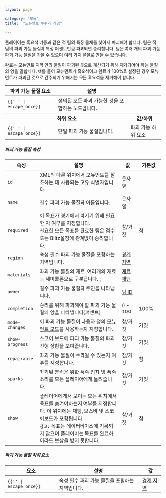 ```yaml
---
layout: page

category: "모듈"
title:  "모뉴먼트 부수기 게임"

---
```


플레이어는 흑요석 기둥과 같은 적 팀의 특정 물체를 찾아서 파괴해야 합니다. 팀은 적 팀의 파괴 가능 물질이 특정 퍼센트만큼 파괴되면 승리합니다. 팀은 여러 개의 파괴 가능 파괴 가능 물질을 가질 수 있으며 여러 가지 물질로 만들 수 있습니다.

완료는 모뉴먼트 지역 안의 물질이 파괴된 것으로 계산되기 위해 제거되어야 하는 물질의 양을 말합니다. 예를 들어 모뉴먼트가 흑요석이고 완료가 100%로 설정된 경우 모뉴먼트가 파괴된 것으로 간주되기 위해서는 모든 흑요석을 제거해야 합니다.

<div class='table-responsive'>
  <table class='table table-striped table-condensed'>
    <thead>
      <tr>
        <th>파괴 가능 물질 요소</th>
        <th>설명</th>
        <th></th>
      </tr>
    </thead>
    <tbody>
      <tr>
        <td>
          <span class='highlight'>
            <code>{{'<destroyables> </destroyables>' | escape_once}}</code>
          </span>
        </td>
        <td>정의된 모든 파괴 가능한 것을 포함하는 노드입니다.</td>
        <td></td>
      </tr>
      <tr>
        <th colspan='2'>하위 요소</th>
        <th>값/하위</th>
      </tr>
      <tr>
        <td>
          <span class='highlight'>
            <code>{{'<destroyable> </destroyable>' | escape_once}}</code>
          </span>
        </td>
        <td>
          단일 파괴 가능 물질입니다.
        </td>
        <td>
          <span class='label label-default'>파괴 가능 하위 요소</span>
        </td>
      </tr>
    </tbody>
  </table>
</div>
<h5>파괴 가능 물질 속성</h5>
<div class='table-responsive'>
  <table class='table table-striped table-condensed'>
    <thead>
      <tr>
        <th>속성</th>
        <th>설명</th>
        <th>값</th>
        <th style='min-width: 63px;'>기본값</th>
      </tr>
    </thead>
    <tbody>
      <tr>
        <td>
          <code>id</code>
        </td>
        <td>XML의 다른 위치에서 모뉴먼트를 참조하는 데 사용되는 고유 식별자입니다.</td>
        <td>
          <span class='label label-primary'>문자열</span>
        </td>
        <td></td>
      </tr>
      <tr>
        <td>
          <code>name</code>
        </td>
        <td>
          <span class='label label-danger'>필수</span>
          파괴 가능 물질의 이름입니다.
        </td>
        <td>
          <span class='label label-primary'>문자열</span>
        </td>
        <td></td>
      </tr>
      <tr>
        <td>
          <code>required</code>
        </td>
        <td>
          이 목표가 경기에서 이기기 위해 필요한 지 여부를 지정합니다.
          <br/>
          필요한 모든 목표를 완료한 팀은 점수 또는 Blitz설정에 관계없이 승리합니다.
        </td>
        <td>
          <span class='label label-primary'>참/거짓</span>
        </td>
        <td>
          참
        </td>
      </tr>
      <tr>
        <td>
          <code>region</code>
        </td>
        <td>
          <span class='label label-default' data-toggle='tooltip' title='이는 속성 또는 하위 요소일 수 있습니다.'>속성</span>
          <span class='label label-danger'>필수</span>
          파괴 가능 물질을 포함하는 지역입니다.
        </td>
        <td>
          <a href='/modules/regions'>경계 지역</a>
        </td>
        <td></td>
      </tr>
      <tr>
        <td>
          <code>materials</code>
        </td>
        <td>
          파괴 가능 물질의 재료, 여러개의 재료는 세미콜론으로 구분됩니다.
          <code>;</code>
        </td>
        <td>
          <a href='/reference/inventory#material_matchers'>재료 패턴</a>
        </td>
        <td></td>
      </tr>
      <tr>
        <td>
          <code>owner</code>
        </td>
        <td>
          <span class='label label-danger'>필수</span>
          파괴 가능 물질의 주인을 나타냅니다.
        </td>
        <td>
          <a href='/modules/teams'>팀 ID</a>
        </td>
        <td></td>
      </tr>
      <tr>
        <td>
          <code>completion</code>
        </td>
        <td>승리를 위해 파괴해야 할 파괴 가능 물질의 양을 나타냅니다(퍼센트)</td>
        <td>
          <span class='label label-primary'>0 - 100</span>
        </td>
        <td>100%</td>
      </tr>
      <tr>
        <td>
          <code>mode-changes</code>
        </td>
        <td>
          이 파괴 가능 물질이 사용자 정의 <a href='/modules/monument_modes'>모뉴먼트 모드</a>를 사용하는지 지정합니다.
        </td>
        <td>
          <span class='label label-primary'>참/거짓</span>
        </td>
        <td>거짓</td>
      </tr>
      <tr>
        <td>
          <code>show-progress</code>
        </td>
        <td>
          스코어 보드에 파괴 가능 물질의 파괴 진행 상황을 보여줍니다.
        </td>
        <td>
          <span class='label label-primary'>참/거짓</span>
        </td>
        <td>거짓</td>
      </tr>
      <tr>
        <td>
          <code>repairable</code>
        </td>
        <td>
          파괴 가능 물질이 수리될 수 있는지 여부를 지정합니다.
        </td>
        <td>
          <span class='label label-primary'>참/거짓</span>
        </td>
        <td>참</td>
      </tr>
      <tr>
        <td>
          <code>sparks</code>
        </td>
        <td>
          파괴된 블럭을 위한 폭죽 입자 및 폭죽 소리를 모든 플레이어에게 들려줍니다.
        </td>
        <td>
          <span class='label label-primary'>참/거짓</span>
        </td>
        <td>거짓</td>
      </tr>
      <tr>
        <td>
          <code>show</code>
        </td>
        <td>
          플레이어에게서 보이는 모든 위치에서 목표를 숨겨야하는지 여부를 지정합니다. 이 위치에는 채팅, 보스바 및 스코어보드가 포함됩니다.
          <br/>
          <code>참고:</code>
          목표는 데이터베이스에 기록되지 않으며 플레이어는 목표를 완료하더라도 보상을 받지 못합니다.
        </td>
        <td>
          <span class='label label-primary'>참/거짓</span>
        </td>
        <td>참</td>
      </tr>
    </tbody>
  </table>
</div>
<h5>파괴 가능 물질 하위 요소</h5>
<div class='table-responsive'>
  <table class='table table-striped table-condensed'>
    <thead>
      <tr>
        <th>요소</th>
        <th>설명</th>
        <th>값</th>
      </tr>
    </thead>
    <tbody>
      <tr>
        <td>
          <span class='highlight'>
            <code>{{'<region>' | escape_once}}</code>
          </span>
        </td>
        <td>
          <span class='label label-default' data-toggle='tooltip' title='이는 속성 또는 하위 요소일 수 있습니다.'>속성</span>
          <span class='label label-danger'>필수</span>
          파괴 가능 물질을 포함하는 지역입니다.
        </td>
        <td>
          <a href='/modules/regions'>경계 지역</a>
        </td>
      </tr>
    </tbody>
  </table>
</div>
    <destroyables name="Monument" materials="obsidian" completion="100%">
        <destroyable owner="blue">
           <region><cuboid min="46,16,26" max="45,14,25"/></region>
        </destroyable>
        <destroyable owner="red">
           <region><cuboid min="-44,16,-24" max="-45,14,-25"/></region>
        </destroyable>
    </destroyables>
